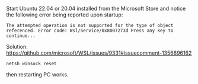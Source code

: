 
Start Ubuntu 22.04 or 20.04 installed from the Microsoft Store and notice the following error being reported upon startup:
```
The attempted operation is not supported for the type of object referenced. Error code: Wsl/Service/0x8007273d Press any key to continue...
```
Solution: \
https://github.com/microsoft/WSL/issues/9331#issuecomment-1356896162
```
netsh winsock reset
```
then restarting PC works.
